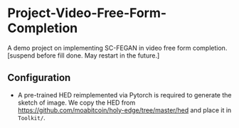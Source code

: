 # Project-Video-Free-Form-Completion
A demo project on implementing SC-FEGAN in video free form completion. 
[suspend before fill done. May restart in the future.]
## Configuration
- A pre-trained HED reimplemented via Pytorch is required to generate
the sketch of image. We copy the HED from https://github.com/moabitcoin/holy-edge/tree/master/hed
and place it in `Toolkit/`.
